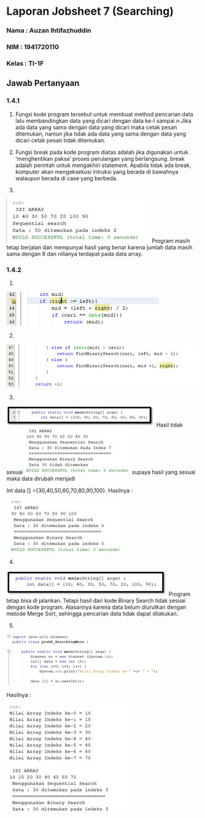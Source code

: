 # Laporan Jobsheet 7 (Searching)

### Nama    : Auzan Ihtifazhuddin
### NIM     : 1941720110
### Kelas   : TI-1F


## Jawab Pertanyaan
### 1.4.1
1. Fungsi kode program tersebut untuk membuat method pencarian data lalu  membandingkan data yang dicari dengan data ke-I sampai n.Jika ada data yang sama dengan data yang dicari maka cetak pesan ditemukan, namun jika tidak ada data yang sama dengan data yang dicari cetak pesan tidak ditemukan. 

2. Fungsi break pada kode program diatas adalah jika digunakan untuk ‘menghentikan paksa’ proses perulangan yang berlangsung. break adalah perintah untuk mengakhiri statement. Apabila tidak ada break, komputer akan mengeksekusi intruksi yang berada di bawahnya walaupun berada di case yang berbeda.

3. 
<img src="per1_1.png">
Program masih tetap berjalan dan mempunyai hasil yang benar karena jumlah data masih sama dengan 8 dan nilianya terdapat pada data array.

### 1.4.2
1. 
<img src="per2_1.png">

2. 
<img src="per2_2.png">

3.  
<img src="per2_31.png">
Hasil tidak sesuai
<img src="per2_32.png">
supaya hasil yang sesuai maka data dirubah menjadi

Int data [] ={30,40,50,60,70,80,90,100}. 
Hasilnya :

<img src="per2_34.png">

4. 
<img src="per3.png">
Program tetap bisa di jalankan. Tetapi hasil dari kode Binary Search tidak sesuai dengan kode program. Alasannya karena data belum diurutkan dengan metode Merge Sort, sehingga pencarian data tidak dapat dilakukan.

5. 
<img src="per2_5.png">

Hasilnya :

<img src="per2_6.png">
